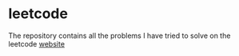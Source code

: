 # leetcode
The repository contains all the problems I have tried to solve on the leetcode [website](https://leetcode.com/problemset/all/)
